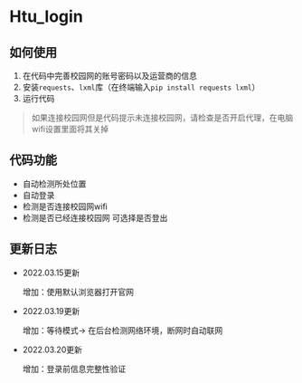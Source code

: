 # Htu_login


## 如何使用
 1. 在代码中完善校园网的账号密码以及运营商的信息
 2. 安装`requests`、`lxml`库（在终端输入`pip install requests lxml`）
 3. 运行代码

> 如果连接校园网但是代码提示未连接校园网，请检查是否开启代理，在电脑wifi设置里面将其关掉

## 代码功能
- 自动检测所处位置
- 自动登录
- 检测是否连接校园网wifi
- 检测是否已经连接校园网 可选择是否登出

## 更新日志

- 2022.03.15更新

  增加：使用默认浏览器打开官网
  
- 2022.03.19更新

  增加：等待模式-> 在后台检测网络环境，断网时自动联网
  
- 2022.03.20更新

  增加：登录前信息完整性验证
